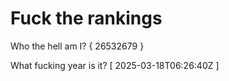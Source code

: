 # Fuck the rankings

Who the hell am I?
{ 26532679 }

What fucking year is it?
[ 2025-03-18T06:26:40Z ]
